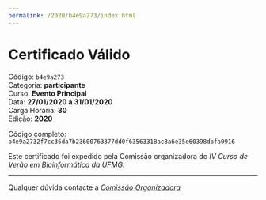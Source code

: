 ```yaml
---
permalink: /2020/b4e9a273/index.html
---
```


# Certificado Válido

Código: `b4e9a273`<br>
Categoria: **participante**<br>
Curso: **Evento Principal**<br>
Data: **27/01/2020 a 31/01/2020**<br>
Carga Horária: **30**<br>
Edição: **2020**<br>


Código completo: `b4e9a2732f7cc35da7b23600763377dd0f63563318ac8a6e35e60398dbfa0916`


Este certificado foi expedido pela Comissão organizadora do *IV Curso de Verão em Bioinformática da UFMG*.

----

Qualquer dúvida contacte a [_Comissão Organizadora_](<mailto:cursobioinfoufmg@gmail.com$subject=[Certificados]>)

